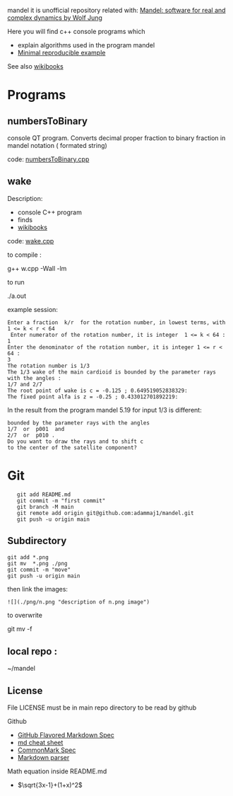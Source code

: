mandel it is unofficial repository related with: [Mandel: software for real and complex dynamics by Wolf Jung](https://mndynamics.com/indexp.html)

Here you will find c++ console programs which
* explain algorithms used in the program mandel
* [Minimal reproducible example](https://en.wikipedia.org/wiki/Minimal_reproducible_example)

See also [wikibooks](https://en.wikibooks.org/wiki/Fractals/mandel)

# Programs


## numbersToBinary

console QT program. Converts decimal proper fraction to binary fraction in mandel notation ( formated string)

code: [numbersToBinary.cpp](./src/wake/numbersToBinary.cpp)


## wake

Description: 
* console C++ program
* finds 
* [wikibooks](https://en.wikibooks.org/wiki/Fractals/mandel#Wake)

code: [wake.cpp](./src/wake/wake.cpp)




to compile :

 g++ w.cpp -Wall -lm


to run

 ./a.out



example session: 

```Determine the wake of a limb at the main cardioid of Mandelbrot set. 
Enter a fraction  k/r  for the rotation number, in lowest terms, with  1 <= k < r < 64 
 Enter numerator of the rotation number, it is integer  1 <= k < 64 :  
1
Enter the denominator of the rotation number, it is integer 1 <= r < 64 :  
3
The rotation number is 1/3
The 1/3 wake of the main cardioid is bounded by the parameter rays with the angles :
1/7 and 2/7
The root point of wake is c = -0.125 ; 0.649519052838329:
The fixed point alfa is z = -0.25 ; 0.433012701892219:
```

In the result from the program mandel 5.19 for input 1/3 is different: 

```The 1/3-wake of the main cardioid is
bounded by the parameter rays with the angles
1/7  or  p001  and
2/7  or  p010 .
Do you want to draw the rays and to shift c
to the center of the satellite component?
```



# Git


```
   git add README.md
   git commit -m "first commit"
   git branch -M main
   git remote add origin git@github.com:adammaj1/mandel.git
   git push -u origin main
```



Subdirectory
---------------

```mkdir images
git add *.png
git mv  *.png ./png
git commit -m "move"
git push -u origin main
```

then link the images:


```txt
![](./png/n.png "description of n.png image")
```


to overwrite


   git mv -f


local repo : 
--------------

~/mandel


License
------------------
File LICENSE must be in main repo directory to be read by github


Github
* [GitHub Flavored Markdown Spec](https://github.github.com/gfm/)
* [md cheat sheet](http://mdcheatsheet.com/)
* [CommonMark Spec](https://spec.commonmark.org)
* [Markdown parser ](https://markdown-it.github.io/)


Math equation inside README.md
* $\sqrt{3x-1}+(1+x)^2$



